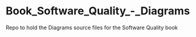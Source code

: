 # Book_Software_Quality_-_Diagrams
Repo to hold the Diagrams source files for the Software Quality book
